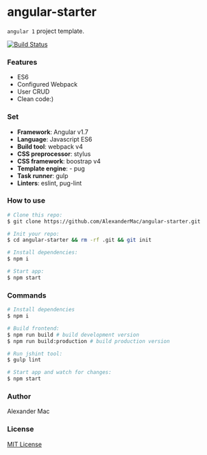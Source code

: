 # angular-starter
`angular 1` project template.

[![Build Status](https://travis-ci.org/AlexanderMac/angular-starter.svg?branch=master)](https://travis-ci.org/AlexanderMac/angular-starter)

### Features
- ES6
- Configured Webpack
- User CRUD
- Clean code:)

### Set
- **Framework**: Angular v1.7
- **Language**: Javascript ES6
- **Build tool**: webpack v4
- **CSS preprocessor**: stylus
- **CSS framework**: boostrap v4
- **Template engine**: - pug
- **Task runner**: gulp
- **Linters**: eslint, pug-lint

### How to use
```sh
# Clone this repo:
$ git clone https://github.com/AlexanderMac/angular-starter.git

# Init your repo:
$ cd angular-starter && rm -rf .git && git init

# Install dependencies:
$ npm i

# Start app:
$ npm start
```

### Commands

```sh
# Install dependencies
$ npm i

# Build frontend:
$ npm run build # build development version
$ npm run build:production # build production version

# Run jshint tool:
$ gulp lint

# Start app and watch for changes:
$ npm start
```

### Author
Alexander Mac

### License
[MIT License](license)
